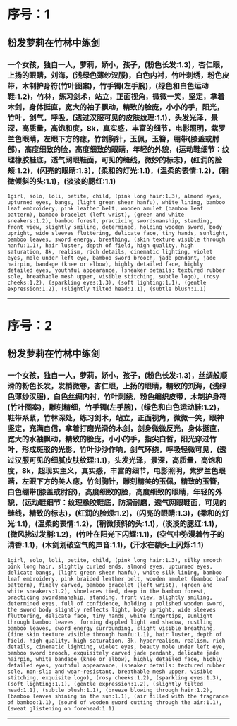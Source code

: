 # 序号：1
## 粉发萝莉在竹林中练剑
### 一个女孩，独自一人，萝莉，娇小，孩子，(粉色长发:1.3)，杏仁眼，上扬的眼睛，刘海，(浅绿色薄纱汉服)，白色内衬，竹叶刺绣，粉色皮带，木制护身符(竹叶图案)，竹手镯(左手腕)，(绿色和白色运动鞋:1.2)，竹林，练习剑术，站立，正面视角，微微一笑，坚定，拿着木剑，身体挺直，宽大的袖子飘动，精致的脸庞，小小的手，阳光，竹叶，剑气，呼吸，(透过汉服可见的皮肤纹理:1.1)，头发光泽，景深，高质量，高饱和度，8k，真实感，丰富的细节，电影照明，紫罗兰色眼睛，左眼下方的痣，竹剑胸针，玉佩，玉簪，绷带(膝盖或肘部)，高度细致的脸，高度细致的眼睛，年轻的外貌，(运动鞋细节：纹理橡胶鞋底，透气网眼鞋面，可见的缝线，微妙的标志)，(红润的脸颊:1.2)，(闪亮的眼睛:1.3)，(柔和的灯光:1.1)，(温柔的表情:1.2)，(稍微倾斜的头:1.1)，(淡淡的腮红:1.1)
```
1girl, solo, loli, petite, child, (pink long hair:1.3), almond eyes, upturned eyes, bangs, (light green sheer hanfu), white lining, bamboo leaf embroidery, pink leather belt, wooden amulet (bamboo leaf pattern), bamboo bracelet (left wrist), (green and white sneakers:1.2), bamboo forest, practicing swordsmanship, standing, front view, slightly smiling, determined, holding wooden sword, body upright, wide sleeves fluttering, delicate face, tiny hands, sunlight, bamboo leaves, sword energy, breathing, (skin texture visible through hanfu:1.1), hair luster, depth of field, high quality, high saturation, 8k, realism, rich details, cinematic lighting, violet eyes, mole under left eye, bamboo sword brooch, jade pendant, jade hairpin, bandage (knee or elbow), highly detailed face, highly detailed eyes, youthful appearance, (sneaker details: textured rubber sole, breathable mesh upper, visible stitching, subtle logo), (rosy cheeks:1.2), (sparkling eyes:1.3), (soft lighting:1.1), (gentle expression:1.2), (slightly tilted head:1.1), (subtle blush:1.1)
```
---
# 序号：2
## 粉发萝莉在竹林中练剑
### 一个女孩，独自一人，萝莉，娇小，孩子，(粉色长发:1.3)，丝绸般顺滑的粉色长发，发梢微卷，杏仁眼，上扬的眼睛，精致的刘海，(浅绿色薄纱汉服)，白色丝绸内衬，竹叶刺绣，粉色编织皮带，木制护身符(竹叶图案)，雕刻精细，竹手镯(左手腕)，(绿色和白色运动鞋:1.2)，鞋带系紧，竹林深处，练习剑术，站立，正面视角，微微一笑，眼神坚定，充满自信，拿着打磨光滑的木剑，剑身微微反光，身体挺直，宽大的水袖飘动，精致的脸庞，小小的手，指尖白皙，阳光穿过竹叶，形成斑驳的光影，竹叶沙沙作响，剑气环绕，呼吸轻微可见，(透过汉服可见的细腻皮肤纹理:1.1)，头发光泽，景深，高质量，高饱和度，8k，超现实主义，真实感，丰富的细节，电影照明，紫罗兰色眼睛，左眼下方的美人痣，竹剑胸针，雕刻精美的玉佩，精致的玉簪，白色绷带(膝盖或肘部)，高度细致的脸，高度细致的眼睛，年轻的外貌，(运动鞋细节：纹理橡胶鞋底，防滑耐磨，透气网眼鞋面，可见的缝线，精致的标志)，(红润的脸颊:1.2)，(闪亮的眼睛:1.3)，(柔和的灯光:1.1)，(温柔的表情:1.2)，(稍微倾斜的头:1.1)，(淡淡的腮红:1.1)，(微风拂过发梢:1.2)，(竹叶在阳光下闪耀:1.1)，(空气中弥漫着竹子的清香:1.1)，(木剑划破空气的声音:1.1)，(汗水在额头上闪烁:1.1)
```
1girl, solo, loli, petite, child, (pink long hair:1.3), silky smooth pink long hair, slightly curled ends, almond eyes, upturned eyes, delicate bangs, (light green sheer hanfu), white silk lining, bamboo leaf embroidery, pink braided leather belt, wooden amulet (bamboo leaf pattern), finely carved, bamboo bracelet (left wrist), (green and white sneakers:1.2), shoelaces tied, deep in the bamboo forest, practicing swordsmanship, standing, front view, slightly smiling, determined eyes, full of confidence, holding a polished wooden sword, the sword body slightly reflects light, body upright, wide sleeves fluttering, delicate face, tiny hands, white fingertips, sunlight through bamboo leaves, forming dappled light and shadow, rustling bamboo leaves, sword energy surrounding, slight visible breathing, (fine skin texture visible through hanfu:1.1), hair luster, depth of field, high quality, high saturation, 8k, hyperrealism, realism, rich details, cinematic lighting, violet eyes, beauty mole under left eye, bamboo sword brooch, exquisitely carved jade pendant, delicate jade hairpin, white bandage (knee or elbow), highly detailed face, highly detailed eyes, youthful appearance, (sneaker details: textured rubber sole, non-slip and wear-resistant, breathable mesh upper, visible stitching, exquisite logo), (rosy cheeks:1.2), (sparkling eyes:1.3), (soft lighting:1.1), (gentle expression:1.2), (slightly tilted head:1.1), (subtle blush:1.1), (breeze blowing through hair:1.2), (bamboo leaves shining in the sun:1.1), (air filled with the fragrance of bamboo:1.1), (sound of wooden sword cutting through the air:1.1), (sweat glistening on forehead:1.1)
```
---
